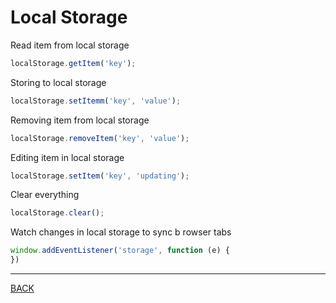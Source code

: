 # Local Storage

Read item from local storage
```javascript
localStorage.getItem('key');
```

Storing to local storage
```javascript
localStorage.setItemm('key', 'value');
```

Removing item from local storage
```javascript
localStorage.removeItem('key', 'value');
```

Editing item in local storage
```javascript
localStorage.setItem('key', 'updating');
```

Clear everything
```javascript
localStorage.clear();
```

Watch changes in local storage to sync b rowser tabs
```javascript
window.addEventListener('storage', function (e) {
})
```
---
[BACK](../README.md)